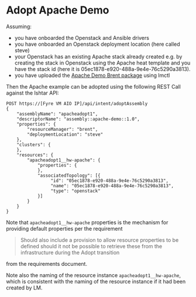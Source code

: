 # Adopt Apache Demo

Assuming:

* you have onboarded the Openstack and Ansible drivers
* you have onboarded an Openstack deployment location (here called steve)
* your Openstack has an existing Apache stack already created e.g. by creating the stack in Openstack using the Apache heat template and you have the stack id (here it is 05ec1878-e920-488a-9e4e-76c5290a3813).
* you have uploaded the [Apache Demo Brent package](https://github.ibm.com/TNC/alm-package-examples/tree/master/assemblies/apache-demo) using lmctl

Then the Apache example can be adopted using the following REST Call against the Ishtar API:

```
POST https://[Fyre VM AIO IP]/api/intent/adoptAssembly
{
	"assemblyName": "apacheadopt1",
	"descriptorName": "assembly::apache-demo::1.0",
    "properties": {
        "resourceManager": "brent",
        "deploymentLocation": "steve"
    },
    "clusters": {
    },
	"resources": {
		"apacheadopt1__hw-apache": {
            "properties": {
            },
			"associatedTopology": [{
			     "id": "05ec1878-e920-488a-9e4e-76c5290a3813",
			     "name": "05ec1878-e920-488a-9e4e-76c5290a3813",
			     "type": "openstack"
			}]
		}
	}
}
```

Note that `apacheadopt1__hw-apache` properties is the mechanism for providing default properties per the requirement

> Should also include a provision to allow resource properties to be defined should it not be possible to retrieve these from the infrastructure during the Adopt transition

from the requirements document.

Note also the naming of the resource instance `apacheadopt1__hw-apache`, which is consistent with the naming of the resource instance if it had been created by LM.